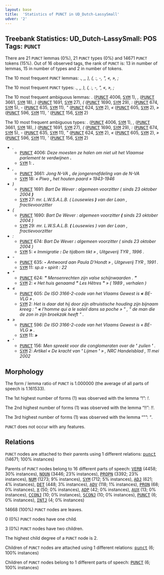 ```yaml
---
layout: base
title:  'Statistics of PUNCT in UD_Dutch-LassySmall'
udver: '2'
---
```


## Treebank Statistics: UD_Dutch-LassySmall: POS Tags: `PUNCT`

There are 21 `PUNCT` lemmas (0%), 21 `PUNCT` types (0%) and 14671 `PUNCT` tokens (15%).
Out of 16 observed tags, the rank of `PUNCT` is: 13 in number of lemmas, 15 in number of types and 2 in number of tokens.

The 10 most frequent `PUNCT` lemmas: <em>., ,, ), (, :, -, ", «, », ;</em>

The 10 most frequent `PUNCT` types:  <em>., ,, ), (, :, -, ", «, », ;</em>

The 10 most frequent ambiguous lemmas: <em>.</em> (<tt><a href="nl_lassysmall-pos-PUNCT.html">PUNCT</a></tt> 4006, <tt><a href="nl_lassysmall-pos-SYM.html">SYM</a></tt> 1), <em>,</em> (<tt><a href="nl_lassysmall-pos-PUNCT.html">PUNCT</a></tt> 3661, <tt><a href="nl_lassysmall-pos-SYM.html">SYM</a></tt> 18), <em>)</em> (<tt><a href="nl_lassysmall-pos-PUNCT.html">PUNCT</a></tt> 1691, <tt><a href="nl_lassysmall-pos-SYM.html">SYM</a></tt> 27), <em>(</em> (<tt><a href="nl_lassysmall-pos-PUNCT.html">PUNCT</a></tt> 1690, <tt><a href="nl_lassysmall-pos-SYM.html">SYM</a></tt> 29), <em>:</em> (<tt><a href="nl_lassysmall-pos-PUNCT.html">PUNCT</a></tt> 674, <tt><a href="nl_lassysmall-pos-SYM.html">SYM</a></tt> 5), <em>-</em> (<tt><a href="nl_lassysmall-pos-PUNCT.html">PUNCT</a></tt> 635, <tt><a href="nl_lassysmall-pos-SYM.html">SYM</a></tt> 11), <em>"</em> (<tt><a href="nl_lassysmall-pos-PUNCT.html">PUNCT</a></tt> 624, <tt><a href="nl_lassysmall-pos-SYM.html">SYM</a></tt> 2), <em>«</em> (<tt><a href="nl_lassysmall-pos-PUNCT.html">PUNCT</a></tt> 605, <tt><a href="nl_lassysmall-pos-SYM.html">SYM</a></tt> 2), <em>»</em> (<tt><a href="nl_lassysmall-pos-PUNCT.html">PUNCT</a></tt> 596, <tt><a href="nl_lassysmall-pos-SYM.html">SYM</a></tt> 11), <em>'</em> (<tt><a href="nl_lassysmall-pos-PUNCT.html">PUNCT</a></tt> 156, <tt><a href="nl_lassysmall-pos-SYM.html">SYM</a></tt> 2)

The 10 most frequent ambiguous types:  <em>.</em> (<tt><a href="nl_lassysmall-pos-PUNCT.html">PUNCT</a></tt> 4006, <tt><a href="nl_lassysmall-pos-SYM.html">SYM</a></tt> 1), <em>,</em> (<tt><a href="nl_lassysmall-pos-PUNCT.html">PUNCT</a></tt> 3661, <tt><a href="nl_lassysmall-pos-SYM.html">SYM</a></tt> 18), <em>)</em> (<tt><a href="nl_lassysmall-pos-PUNCT.html">PUNCT</a></tt> 1691, <tt><a href="nl_lassysmall-pos-SYM.html">SYM</a></tt> 27), <em>(</em> (<tt><a href="nl_lassysmall-pos-PUNCT.html">PUNCT</a></tt> 1690, <tt><a href="nl_lassysmall-pos-SYM.html">SYM</a></tt> 29), <em>:</em> (<tt><a href="nl_lassysmall-pos-PUNCT.html">PUNCT</a></tt> 674, <tt><a href="nl_lassysmall-pos-SYM.html">SYM</a></tt> 5), <em>-</em> (<tt><a href="nl_lassysmall-pos-PUNCT.html">PUNCT</a></tt> 635, <tt><a href="nl_lassysmall-pos-SYM.html">SYM</a></tt> 11), <em>"</em> (<tt><a href="nl_lassysmall-pos-PUNCT.html">PUNCT</a></tt> 624, <tt><a href="nl_lassysmall-pos-SYM.html">SYM</a></tt> 2), <em>«</em> (<tt><a href="nl_lassysmall-pos-PUNCT.html">PUNCT</a></tt> 605, <tt><a href="nl_lassysmall-pos-SYM.html">SYM</a></tt> 2), <em>»</em> (<tt><a href="nl_lassysmall-pos-PUNCT.html">PUNCT</a></tt> 596, <tt><a href="nl_lassysmall-pos-SYM.html">SYM</a></tt> 11), <em>'</em> (<tt><a href="nl_lassysmall-pos-PUNCT.html">PUNCT</a></tt> 156, <tt><a href="nl_lassysmall-pos-SYM.html">SYM</a></tt> 2)


* <em>.</em>
  * <tt><a href="nl_lassysmall-pos-PUNCT.html">PUNCT</a></tt> 4006: <em>Deze moesten ze halen om niet uit het Vlaamse parlement te verdwijnen <b>.</b></em>
  * <tt><a href="nl_lassysmall-pos-SYM.html">SYM</a></tt> 1: <em><b>.</b></em>
* <em>,</em>
  * <tt><a href="nl_lassysmall-pos-PUNCT.html">PUNCT</a></tt> 3661: <em>Jong N-VA <b>,</b> de jongerenafdeling van de N-VA</em>
  * <tt><a href="nl_lassysmall-pos-SYM.html">SYM</a></tt> 18: <em>« Piwo <b>,</b> het houten paard » 1943-1946</em>
* <em>)</em>
  * <tt><a href="nl_lassysmall-pos-PUNCT.html">PUNCT</a></tt> 1691: <em>Bart De Wever : algemeen voorzitter ( sinds 23 oktober 2004 <b>)</b></em>
  * <tt><a href="nl_lassysmall-pos-SYM.html">SYM</a></tt> 27: <em>mr. L.W.S.A.L.B. ( Lousewies <b>)</b> van der Laan , fractievoorzitter</em>
* <em>(</em>
  * <tt><a href="nl_lassysmall-pos-PUNCT.html">PUNCT</a></tt> 1690: <em>Bart De Wever : algemeen voorzitter <b>(</b> sinds 23 oktober 2004 )</em>
  * <tt><a href="nl_lassysmall-pos-SYM.html">SYM</a></tt> 29: <em>mr. L.W.S.A.L.B. <b>(</b> Lousewies ) van der Laan , fractievoorzitter</em>
* <em>:</em>
  * <tt><a href="nl_lassysmall-pos-PUNCT.html">PUNCT</a></tt> 674: <em>Bart De Wever <b>:</b> algemeen voorzitter ( sinds 23 oktober 2004 )</em>
  * <tt><a href="nl_lassysmall-pos-SYM.html">SYM</a></tt> 5: <em>« Immigratie <b>:</b> De tijdbom tikt » , Uitgeverij TYR , 1996 .</em>
* <em>-</em>
  * <tt><a href="nl_lassysmall-pos-PUNCT.html">PUNCT</a></tt> 635: <em><b>-</b> Antwoord aan Paula D'Hondt » , Uitgeverij TYR , 1991 .</em>
  * <tt><a href="nl_lassysmall-pos-SYM.html">SYM</a></tt> 11: <em>sp.a <b>-</b> spirit : 22</em>
* <em>"</em>
  * <tt><a href="nl_lassysmall-pos-PUNCT.html">PUNCT</a></tt> 624: <em><b>"</b> Mensenrechten zijn valse schijnwaarden . <b>"</b></em>
  * <tt><a href="nl_lassysmall-pos-SYM.html">SYM</a></tt> 2: <em>« Het huis genaamd <b>"</b> Les Hêtres <b>"</b> » ( 1989 , verhalen )</em>
* <em>«</em>
  * <tt><a href="nl_lassysmall-pos-PUNCT.html">PUNCT</a></tt> 605: <em>De ISO 3166-2-code van het Vlaams Gewest is <b>«</b> BE-VLG » .</em>
  * <tt><a href="nl_lassysmall-pos-SYM.html">SYM</a></tt> 2: <em>Het is daar dat hij door zijn altruistische houding zijn bijnaam kreeg : " <b>«</b> l'homme qui a le soleil dans sa poche » " , " de man die de zon in zijn broekzak heeft " .</em>
* <em>»</em>
  * <tt><a href="nl_lassysmall-pos-PUNCT.html">PUNCT</a></tt> 596: <em>De ISO 3166-2-code van het Vlaams Gewest is « BE-VLG <b>»</b> .</em>
  * <tt><a href="nl_lassysmall-pos-SYM.html">SYM</a></tt> 11: <em><b>»</b></em>
* <em>'</em>
  * <tt><a href="nl_lassysmall-pos-PUNCT.html">PUNCT</a></tt> 156: <em>Men spreekt voor die conglomeraten over de <b>'</b> zuilen <b>'</b> .</em>
  * <tt><a href="nl_lassysmall-pos-SYM.html">SYM</a></tt> 2: <em>Artikel « De kracht van <b>'</b> Lijmen <b>'</b> » , NRC Handelsblad , 11 mei 2002</em>

## Morphology

The form / lemma ratio of `PUNCT` is 1.000000 (the average of all parts of speech is 1.161533).

The 1st highest number of forms (1) was observed with the lemma “!”: <em>!</em>.

The 2nd highest number of forms (1) was observed with the lemma “!!”: <em>!!</em>.

The 3rd highest number of forms (1) was observed with the lemma “"”: <em>"</em>.

`PUNCT` does not occur with any features.


## Relations

`PUNCT` nodes are attached to their parents using 1 different relations: <tt><a href="nl_lassysmall-dep-punct.html">punct</a></tt> (14671; 100% instances)

Parents of `PUNCT` nodes belong to 16 different parts of speech: <tt><a href="nl_lassysmall-pos-VERB.html">VERB</a></tt> (4458; 30% instances), <tt><a href="nl_lassysmall-pos-NOUN.html">NOUN</a></tt> (3446; 23% instances), <tt><a href="nl_lassysmall-pos-PROPN.html">PROPN</a></tt> (3392; 23% instances), <tt><a href="nl_lassysmall-pos-NUM.html">NUM</a></tt> (1273; 9% instances), <tt><a href="nl_lassysmall-pos-SYM.html">SYM</a></tt> (712; 5% instances), <tt><a href="nl_lassysmall-pos-ADJ.html">ADJ</a></tt> (621; 4% instances), <tt><a href="nl_lassysmall-pos-DET.html">DET</a></tt> (448; 3% instances), <tt><a href="nl_lassysmall-pos-ADV.html">ADV</a></tt> (118; 1% instances), <tt><a href="nl_lassysmall-pos-PRON.html">PRON</a></tt> (68; 0% instances), <tt><a href="nl_lassysmall-pos-X.html">X</a></tt> (50; 0% instances), <tt><a href="nl_lassysmall-pos-ADP.html">ADP</a></tt> (42; 0% instances), <tt><a href="nl_lassysmall-pos-AUX.html">AUX</a></tt> (13; 0% instances), <tt><a href="nl_lassysmall-pos-CCONJ.html">CCONJ</a></tt> (10; 0% instances), <tt><a href="nl_lassysmall-pos-SCONJ.html">SCONJ</a></tt> (10; 0% instances), <tt><a href="nl_lassysmall-pos-PUNCT.html">PUNCT</a></tt> (6; 0% instances), <tt><a href="nl_lassysmall-pos-INTJ.html">INTJ</a></tt> (4; 0% instances)

14668 (100%) `PUNCT` nodes are leaves.

0 (0%) `PUNCT` nodes have one child.

3 (0%) `PUNCT` nodes have two children.

The highest child degree of a `PUNCT` node is 2.

Children of `PUNCT` nodes are attached using 1 different relations: <tt><a href="nl_lassysmall-dep-punct.html">punct</a></tt> (6; 100% instances)

Children of `PUNCT` nodes belong to 1 different parts of speech: <tt><a href="nl_lassysmall-pos-PUNCT.html">PUNCT</a></tt> (6; 100% instances)

